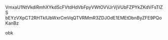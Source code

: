 VmxaU1NtVkdiRmhXYkdScFVtdHdVbFpyVWtOVVJrVjVUbFZPYkZKdVFsTlZS
bEYzVXpCT2RHTklUbWxrCmVqQTVRMmR3ZDJOdE1EMEtDbnByZFE9PQoKanBz

obk